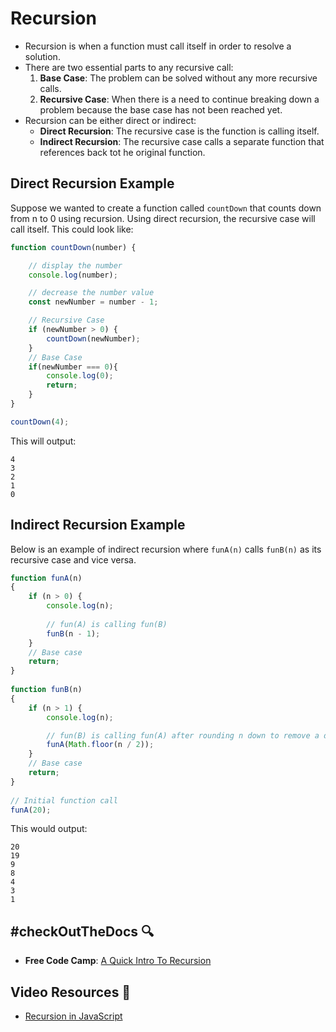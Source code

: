 # Recursion
- Recursion is when a function must call itself in order to resolve a solution.
- There are two essential parts to any recursive call:
    1. **Base Case**: The problem can be solved without any more recursive calls.
    2. **Recursive Case**: When there is a need to continue breaking down a problem because the base case has not been reached yet.
- Recursion can be either direct or indirect:
    - **Direct Recursion**: The recursive case is the function is calling itself.
    - **Indirect Recursion**: The recursive case calls a separate function that references back tot he original function.

## Direct Recursion Example

Suppose we wanted to create a function called `countDown` that counts down from n to 0 using recursion. Using direct recursion, the recursive case will call itself. This could look like:

```javascript
function countDown(number) {

    // display the number
    console.log(number);

    // decrease the number value
    const newNumber = number - 1;

    // Recursive Case
    if (newNumber > 0) {
        countDown(newNumber);
    }
    // Base Case
    if(newNumber === 0){
        console.log(0);
        return;
    }
}

countDown(4);
```

This will output:

```shell
4
3
2
1
0
```

## Indirect Recursion Example
Below is an example of indirect recursion where `funA(n)` calls `funB(n)` as its recursive case and vice versa.

```javascript
function funA(n)
{
    if (n > 0) {
        console.log(n);
  
        // fun(A) is calling fun(B)
        funB(n - 1);
    }
    // Base case
    return;
}
  
function funB(n)
{
    if (n > 1) {
        console.log(n);

        // fun(B) is calling fun(A) after rounding n down to remove a decimal.
        funA(Math.floor(n / 2));
    }
    // Base case
    return;
}
  
// Initial function call
funA(20);
```

This would output:

```shell
20
19
9
8
4
3
1
```

## #checkOutTheDocs 🔍
- **Free Code Camp**: [A Quick Intro To Recursion](https://www.freecodecamp.org/news/quick-intro-to-recursion/)

## Video Resources 🎥
- [Recursion in JavaScript](https://www.youtube.com/watch?v=LteNqj4DFD8)